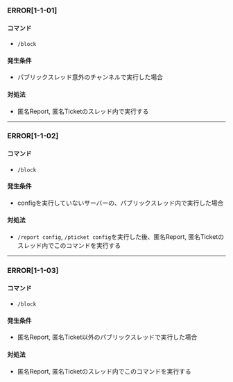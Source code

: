 ### ERROR[1-1-01]
#### コマンド
- `/block`
#### 発生条件
- パブリックスレッド意外のチャンネルで実行した場合
#### 対処法
- 匿名Report, 匿名Ticketのスレッド内で実行する

---

### ERROR[1-1-02]
#### コマンド
- `/block`
#### 発生条件
- configを実行していないサーバーの、パブリックスレッド内で実行した場合
#### 対処法
- `/report config`, `/pticket config`を実行した後、匿名Report, 匿名Ticketのスレッド内でこのコマンドを実行する

---

### ERROR[1-1-03]
#### コマンド
- `/block`
#### 発生条件
- 匿名Report, 匿名Ticket以外のパブリックスレッドで実行した場合
#### 対処法
- 匿名Report, 匿名Ticketのスレッド内でこのコマンドを実行する